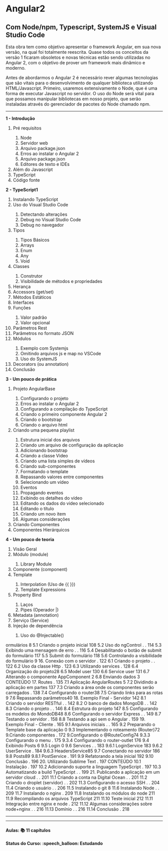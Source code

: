 <h1>Angular2</h1>
<h2>Com Node/npm, Typescript, SystemJS e Visual Studio Code</h2>

<p>Esta obra tem como objetivo apresentar o framework Angular, em sua nova versão, na qual foi totalmente reescrita. Quase todos os conceitos da versão 1 ficaram obsoletos e novas técnicas estão sendo utilizadas no Angular 2, com o objetivo de prover um framework mais dinâmico e moderno.</p>

<p>Antes de abordarmos o Angular 2 é necessário rever algumas tecnologias que são vitais para o desenvolvimento de qualquer biblioteca utilizando HTML/Javascript. Primeiro, usaremos extensivamente o Node, que é uma forma de executar Javascript no servidor. O uso do Node será vital para que possamos manipular bibliotecas em nosso projeto, que serão instaladas através do gerenciador de pacotes do Node chamado npm.</p>

<hr>

<strong>1 - Introdução</strong>

<ol>
  <li>Pré requisitos</li>
  <ol>
    <li>Node</li>
    <li>Servidor web</li>
    <li>Arquivo package.json</li>
    <li>Erros ao instalar o Angular 2</li>
    <li>Arquivo package.json</li>
    <li>Editores de texto e IDEs</li>
  </ol>
  <li>Além do Javascript</li>
  <li>TypeScript</li>
  <li>Código fonte</li>
</ol>

<strong>2 - TypeScript1</strong>

<ol>
  <li>Instalando TypeScript</li>
  <li>Uso do Visual Studio Code</li>
  <ol>
    <li>Detectando alterações</li>
    <li>Debug no Visual Studio Code</li>
    <li>Debug no navegador</li>
  </ol>
  <li>Tipos</li>
  <ol>
    <li>Tipos Básicos</li>
    <li>Arrays</li>
    <li>Enum</li>
    <li>Any</li>
    <li>Void</li>
  </ol>
  <li>Classes</li>
  <ol>
    <li>Construtor</li>
    <li>Visibilidade de métodos e propriedades</li>
  </ol>
  <li>Herança</li>
  <li>Accessors (get/set)</li>
  <li>Métodos Estáticos</li>
  <li>Interfaces</li>
  <li>Funções</li>
  <ol>
    <li>Valor padrão</li>
    <li>Valor opcional</li>
  </ol>
  <li>Parâmetros Rest</li>
  <li>Parâmetros no formato JSON</li>
  <li>Módulos</li>
  <ol>
    <li>Exemplo com Systemjs</li>
    <li>Omitindo arquivos js e map no VSCode</li>
    <li>Uso do SystemJS</li>
  </ol>
  <li>Decorators (ou annotation)</li>
  <li>Conclusão</li>
</ol>

<strong>3 - Um pouco de prática </strong>
<ol>
  <li>Projeto AngularBase</li>
  <ol>
    <li>Configurando o projeto</li>
    <li>Erros ao instalar o Angular 2</li>
    <li>Configurando a compilação do TypeScript</li>
    <li>Criando o primeiro componente Angular 2</li>
    <li>Criando o bootstrap</li>
    <li>Criando o arquivo html</li>
  </ol>
  <li>Criando uma pequena playlist</li>
  <ol>
    <li>Estrutura inicial dos arquivos</li>
    <li>Criando um arquivo de configuração da aplicação</li>
    <li>Adicionando bootstrap</li>
    <li>Criando a classe Video</li>
    <li>Criando uma lista simples de vídeos</li>
    <li>Criando sub-componentes</li>
    <li>Formatando o template</li>
    <li>Repassando valores entre componentes</li>
    <li>Selecionando um vídeo</li>
    <li>Eventos</li>
    <li>Propagando eventos</li>
    <li>Exibindo os detalhes do vídeo</li>
    <li>Editando os dados do video selecionado</li>
    <li>Editando o título</li>
    <li>Criando um novo item</li>
    <li>Algumas considerações</li>
  </ol>
  <li>Criando Componentes</li>
  <li>Componentes Hierárquicos</li>
</ol>

<strong>4 - Um pouco de teoria</strong>
<ol>
  <li>Visão Geral</li>
  <li>Módulo (module)</li>
  <ol>
    <li>Library Module</li>
  </ol>
  <li>Componente (component)</li>
  <li>Template</li>
  <ol>
    <li>Interpolation (Uso de {{ }})</li>
    <li>Template Expressions</li>
  </ol>
  <li>Property Bind</li>
  <ol>
    <li>Laços</li>
    <li>Pipes (Operador |)</li>
  </ol>
  <li>Metadata (annotation)</li>
  <li>Serviço (Service)</li>
  <li>Injeção de dependência</li>
  <ol>
    <li>Uso do @Injectable()</li>
  </ol>
</ol>

ormulários 8
5.1 Criando o projeto inicial 108
5.2 Uso do ngControl . . 114
5.3 Exibindo uma mensagem de erro . . 116
5.4 Desabilitando o botão de submit do formulário 117
5.5 Submit do formulário 118
5.6 Controlando a visibilidade do formulário 9 16. Conexão com o servidor . 122
6.1 Criando o projeto . . 122
6.2 Uso da classe Http . 123
6.3 Utilizando services . 128
6.4 Organização do projeto28
6.5 Model user 130
6.6 Service user 131
6.7 Alterando o componente AppComponent 2
6.8 Enviando dados 3
CONTEÚDO 17. Routes . 135
7.1 Aplicação AngularRoutes 5
7.2 Dividindo a aplicação em partes 137
7.3 Criando a área onde os componentes serão carregados . 138
7.4 Configurando o router38
7.5 Criando links para as rotas 9
7.6 Repassando parâmetros40 18. Exemplo Final - Servidor 142
8.1 Criando o servidor RESTful . . 142
8.2 O banco de dados MongoDB . . 142
8.3 Criando o projeto . . 146
8.4 Estrutura do projeto 147
8.5 Configurando os modelos do MondoDB48
8.6 Configurando o servidor Express . . 149
8.7 Testando o servidor . 158
8.8 Testando a api sem o Angular . 159 19. Exemplo Final - Cliente . 165
9.1 Arquivos iniciais . . 165
9.2 Preparando o Template base da aplicação 0
9.3 Implementando o roteamento (Router)72
9.Criando componentes . 172
9.Configurando o @RouteConfig74
9.3.3 Configurando o menu . 175
9.3.4 Configurando o router-outlet 176
9.4 Exibindo Posts 6
9.5 Login 0
9.6 Services . . 183
9.6.1 LoginService 183
9.6.2 UserService . 184
9.6.3 HeadersService85
9.7 Conectando no servidor 186
9.8 Posts89
9.8.1 PostService . 191
9.9 Refatorando a tela inicial 192
9.10 Conclusão . 196 20. Utilizando Sublime Text . 197
CONTEÚDO
10.1 Instalação . 197
10.2 Adicionando suporte a linguagem TypeScript . 197
10.3 Automatizando a build TypeScript . . 199 21. Publicando a aplicação em um servidor cloud . . 201
11.1 Criando a conta na Digital Ocean . . 201
11.2 Criando o droplet (servidor) . . 202
11.3 Configurando o acesso SSH . . 204
11.4 Criando o usuário . . 206
11.5 Instalando o git 8
11.6 Instalando Node . . 209
11.7 Instalando o nginx . 209
11.8 Instalando os módulos do node 211
11.9 Recompilando os arquivos TypeScript 211
11.10 Teste inicial 212
11.11 Integração entre nginx e node . 212
11.12 Algumas considerações sobre node+nginx . . 216
11.13 Domínio . . 216
11.14 Conclusão . 218

<hr>

<hr>

<h4><b>Aulas:</b> 📚 11 capítulos</h4>
<h4><b>Status do Curso:</b> :speech_balloon: Estudando</h4>

